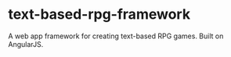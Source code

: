 # text-based-rpg-framework
A web app framework for creating text-based RPG games. Built on AngularJS.
